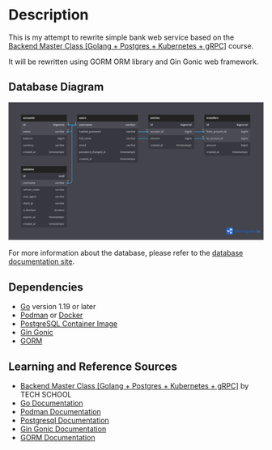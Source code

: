 # Description

This is my attempt to rewrite simple bank web service based on the [Backend Master Class [Golang + Postgres + Kubernetes + gRPC]](https://www.udemy.com/course/backend-master-class-golang-postgresql-kubernetes/) course.

It will be rewritten using GORM ORM library and Gin Gonic web framework.

## Database Diagram

![Simpler Bank Database Diagram](./assets/simple-bank-diagram.png "Simpler Bank Database Diagram")

For more information about the database, please refer to the [database documentation site](https://dbdocs.io/bagashiz/simple_bank/).

## Dependencies

- [Go](https://go.dev/) version 1.19 or later
- [Podman](https://podman.io/) or [Docker](https://www.docker.com/)
- [PostgreSQL Container Image](https://hub.docker.com/_/postgres/)
- [Gin Gonic](https://github.com/gin-gonic/gin/)
- [GORM](https://gorm.io/)

## Learning and Reference Sources

- [Backend Master Class [Golang + Postgres + Kubernetes + gRPC]](https://www.udemy.com/course/backend-master-class-golang-postgresql-kubernetes/) by TECH SCHOOL
- [Go Documentation](https://go.dev/doc/)
- [Podman Documentation](https://docs.podman.io/en/latest/)
- [Postgresql Documentation](https://www.postgresql.org/docs/current/)
- [Gin Gonic Documentation](https://gin-gonic.com/docs/)
- [GORM Documentation](https://gorm.io/docs/)
